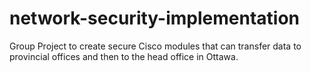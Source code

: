 # network-security-implementation
Group Project to create secure Cisco modules that can transfer data to provincial offices and then to the head office in Ottawa.
